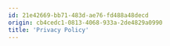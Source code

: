 ```yaml
---
id: 21e42669-bb71-483d-ae76-fd488a48decd
origin: cb4cedc1-0813-4068-933a-2de4829a0990
title: 'Privacy Policy'
---
```

